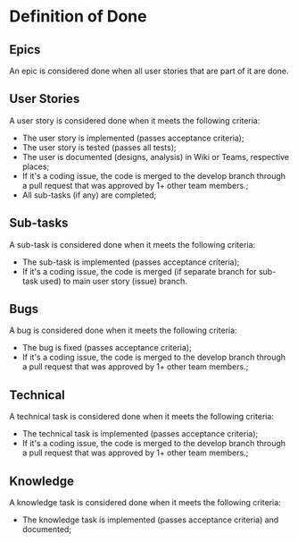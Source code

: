 # Definition of Done #

## Epics ##

An epic is considered done when all user stories that are part of it are done.

## User Stories ##
A user story is considered done when it meets the following criteria:

- The user story is implemented (passes acceptance criteria);
- The user story is tested (passes all tests);
- The user is documented (designs, analysis) in Wiki or Teams, respective places;
- If it's a coding issue, the code is merged to the develop branch through a pull request that was approved by 1+ other team members.;
- All sub-tasks (if any) are completed;

## Sub-tasks ##
A sub-task is considered done when it meets the following criteria:

- The sub-task is implemented (passes acceptance criteria);
- If it's a coding issue, the code is merged (if separate branch for sub-task used) to main user story (issue) branch.

## Bugs ##
A bug is considered done when it meets the following criteria:

- The bug is fixed (passes acceptance criteria);
- If it's a coding issue, the code is merged to the develop branch through a pull request that was approved by 1+ other team members.;

## Technical ##
A technical task is considered done when it meets the following criteria:

- The technical task is implemented (passes acceptance criteria);
- If it's a coding issue, the code is merged to the develop branch through a pull request that was approved by 1+ other team members.;

## Knowledge ##
A knowledge task is considered done when it meets the following criteria:

- The knowledge task is implemented (passes acceptance criteria) and documented;